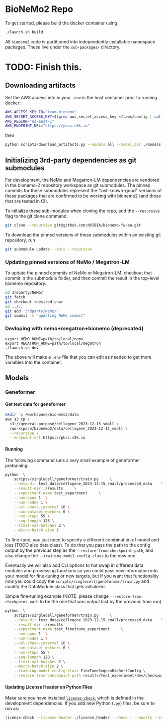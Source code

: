 # BioNeMo2 Repo
To get started, please build the docker container using
```bash
./launch.sh build
```

All `bionemo2` code is partitioned into independently installable namespace packages. These live under the `sub-packages/` directory.


# TODO: Finish this.

## Downloading artifacts
Set the AWS access info in your `.env` in the host container prior to running docker:

```bash
AWS_ACCESS_KEY_ID="team-bionemo"
AWS_SECRET_ACCESS_KEY=$(grep aws_secret_access_key ~/.aws/config | cut -d' ' -f 3)
AWS_REGION="us-east-1"
AWS_ENDPOINT_URL="https://pbss.s8k.io"
```
then
```bash
python scripts/download_artifacts.py --models all --model_dir ./models --data all --data_dir ./ --verbose --source pbss
```

## Initializing 3rd-party dependencies as git submodules

For development, the NeMo and Megatron-LM dependencies are vendored in the bionemo-2 repository workspace as git
submodules. The pinned commits for these submodules represent the "last-known-good" versions of these packages that are
confirmed to be working with bionemo2 (and those that are tested in CI).

To initialize these sub-modules when cloning the repo, add the `--recursive` flag to the git clone command:

```bash
git clone --recursive git@github.com:NVIDIA/bionemo-fw-ea.git
```

To download the pinned versions of these submodules within an existing git repository, run

```bash
git submodule update --init --recursive
```

### Updating pinned versions of NeMo / Megatron-LM

To update the pinned commits of NeMo or Megatron-LM, checkout that commit in the submodule folder, and then commit the
result in the top-level bionemo repository.

```bash
cd 3rdparty/NeMo/
git fetch
git checkout <desired_sha>
cd ../..
git add '3rdparty/NeMo/'
git commit -m "updating NeMo commit"
```

### Devloping with nemo+megatron+bionemo (deprecated)
```
export NEMO_HOME=path/to/local/nemo
export MEGATRON_HOME=path/to/local/megatron
./launch.sh dev
```
The above will make a `.env` file that you can edit as needed to get more variables into the container.

## Models
### Geneformer
#### Get test data for geneformer
```bash
mkdir -p /workspace/bionemo2/data
aws s3 cp \
  s3://general-purpose/cellxgene_2023-12-15_small \
  /workspace/bionemo2/data/cellxgene_2023-12-15_small \
  --recursive \
  --endpoint-url https://pbss.s8k.io
```
#### Running

The following command runs a very small example of geneformer pretraining.

```bash
python  \
    scripts/singlecell/geneformer/train.py     \
    --data-dir test_data/cellxgene_2023-12-15_small/processed_data    \
    --result-dir ./results     \
    --experiment-name test_experiment     \
    --num-gpus 1  \
    --num-nodes 1 \
    --val-check-interval 10 \
    --num-dataset-workers 0 \
    --num-steps 55 \
    --seq-length 128 \
    --limit-val-batches 2 \
    --micro-batch-size 2
```

To fine-tune, you just need to specify a different combination of model and loss (TODO also data class). To do that you
pass the path to the config output by the previous step as the `--restore-from-checkpoint-path`, and also change the
`--training-model-config-class` to the new one.

Eventually we will also add CLI options to hot swap in different data modules and processing functions so you could
pass new information into your model for fine-tuning or new targets, but if you want that functionality _now_ you could
copy the `scripts/singlecell/geneformer/train.py` and modify the DataModule class that gets initialized.

Simple fine-tuning example (NOTE: please change `--restore-from-checkpoint-path` to be the one that was output last
by the previous train run)
```bash
python  \
    scripts/singlecell/geneformer/train.py     \
    --data-dir test_data/cellxgene_2023-12-15_small/processed_data    \
    --result-dir ./results     \
    --experiment-name test_finettune_experiment     \
    --num-gpus 1  \
    --num-nodes 1 \
    --val-check-interval 10 \
    --num-dataset-workers 0 \
    --num-steps 55 \
    --seq-length 128 \
    --limit-val-batches 2 \
    --micro-batch-size 2 \
    --training-model-config-class FineTuneSeqLenBioBertConfig \
    --restore-from-checkpoint-path results/test_experiment/dev/checkpoints/test_experiment--val_loss=10.2042-epoch=0
```

#### Updating License Header on Python Files
Make sure you have installed [`license-check`](https://gitlab-master.nvidia.com/clara-discovery/infra-bionemo),
which is defined in the development dependencies. If you add new Python (`.py`) files, be sure to run as:
```bash
license-check --license-header ./license_header --check . --modify --replace
```

